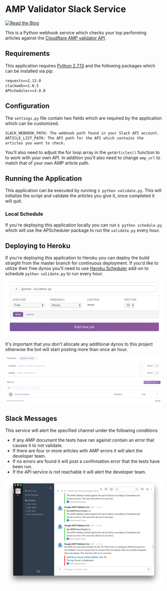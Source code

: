 # AMP Validator Slack Service
[![Read the Blog](https://img.shields.io/badge/Read-Blog%20Post-orange.svg)](https://jamesiv.es/adn/amp/2017/03/16/amp-validator-cat.html)

This is a Python webhook service which checks your top performing articles against the [Cloudflare AMP validator API](https://blog.cloudflare.com/amp-validator-api/).


## Requirements
This application requires [Python 2.7.13](https://www.python.org/) and the following packages which can be installed via pip.

```
requests==2.13.0
slackweb==1.0.5
APScheduler==3.0.0
```


## Configuration
The `settings.py` file contain two fields which are required by the application which can be customized.

```
SLACK_WEBHOOK_PATH: The webhook path found in your Slack API account.
ARTICLE_LIST_PATH: The API path for the API which contains the articles you want to check.

```

You'll also need to adjust the for loop array in the `getArticles()` function to to work with your own API. In addition you'll also need to change `amp_url` to match that of your own AMP article path.


## Running the Application
This application can be executed by running `$ python validate.py`. This will initialize the script and validate the articles you give it, once completed it will quit.

### Local Schedule
If you're deploying this application locally you can run `$ python schedule.py` which will use the APScheduler package to run the `validate.py` every hour.



## Deploying to Heroku
If you're deploying this application to Heroku you can deploy the build straight from the master branch for continuous deployment. If you'd like to utilize their free dynos you'll need to use [Heroku Scheduler](https://elements.heroku.com/addons/scheduler) add-on to schedule `python validate.py` to run every hour.

![Scheduler Setup](assets/heroku_01.png)

It's important that you don't allocate any additional dynos to this project otherwise the bot will start posting more than once an hour.

![Dyno Setup](assets/heroku_02.png)


## Slack Messages
This service will alert the specified channel under the following conditions

* If any AMP document the tests have ran against contain an error that causes it to not validate.
* If there are four or more articles with AMP errors it will alert the developer team.
* If no errors are found it will post a confirmation error that the tests have been run.
* If the API service is not reachable it will alert the developer team.

![Example](assets/example.png)  
